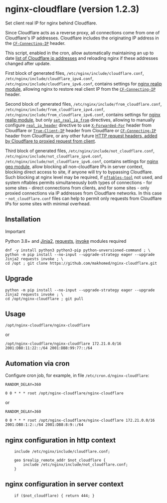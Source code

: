 # nginx-cloudflare (version 1.2.3)

Set client real IP for nginx behind Cloudflare.

Since Cloudflare acts as a reverse proxy, all connections come from one of Cloudflare's IP addresses.
Cloudflare includes the originating IP address in the
[`CF-Connecting-IP`](https://developers.cloudflare.com/fundamentals/reference/http-request-headers/#cf-connecting-ip)
header.

This script, enabled in the cron, allow automatically maintaining an up to date
[list of Cloudflare ip addresses](https://www.cloudflare.com/ips/)
and reloading nginx if these addresses changed after update.

First block of generated files, `/etc/nginx/include/cloudflare.conf`,
`/etc/nginx/include/cloudflare_ipv4.conf`, `/etc/nginx/include/cloudflare_ipv6.conf`,
contains settings for [nginx realip module](https://nginx.org/en/docs/http/ngx_http_realip_module.html),
allowing nginx to restore real client IP from the
[`CF-Connecting-IP`](https://developers.cloudflare.com/fundamentals/reference/http-request-headers/#cf-connecting-ip)
header.

Second block of generated files, `/etc/nginx/include/from_cloudflare.conf`,
`/etc/nginx/include/from_cloudflare_ipv4.conf`, `/etc/nginx/include/from_cloudflare_ipv6.conf`,
contains settings for [nginx realip module](https://nginx.org/en/docs/http/ngx_http_realip_module.html),
but only [`set_real_ip_from`](https://nginx.org/en/docs/http/ngx_http_realip_module.html#set_real_ip_from) directives,
allowing to manually configure [`real_ip_header`](https://nginx.org/en/docs/http/ngx_http_realip_module.html#real_ip_header) directive
to use [`X-Forwarded-For`](https://developers.cloudflare.com/fundamentals/reference/http-request-headers/#x-forwarded-for) header
from Cloudflare or [`True-Client-IP`](https://developers.cloudflare.com/fundamentals/reference/http-request-headers/#true-client-ip-enterprise-plan-only)
header from Cloudflare or [`CF-Connecting-IP`](https://developers.cloudflare.com/fundamentals/reference/http-request-headers/#cf-connecting-ip) header
from Cloudflare, or any other future [HTTP request headers, added by Cloudflare to proxied request from
client](https://developers.cloudflare.com/fundamentals/reference/http-request-headers/).

Third block of generated files, `/etc/nginx/include/not_cloudflare.conf`,
`/etc/nginx/include/not_cloudflare_ipv4.conf`, `/etc/nginx/include/not_cloudflare_ipv6.conf`,
contains settings for [nginx geo module](https://nginx.org/en/docs/http/ngx_http_geo_module.html),
allow blocking all non-cloudflare IPs in server context, blocking direct access to site,
if anyone will try to bypassing Cloudflare. Such blocking at nginx level may be required,
if [`nftables-tool`](https://github.com/makhomed/nftables-tool/) not used,
and system nftables permits simultaneously both types of connections - for some sites -
direct connections from clients, and for some sites - only proxied connections via IP addresses from Cloudflare networks.
In this case - `not_cloudflare.conf` files can help to permit only requests from Cloudflare IPs for some sites with minimal overhead.

## Installation
> [!IMPORTANT]
> Python 3.8+ and [Jinja2](https://jinja.palletsprojects.com/), [requests](https://requests.readthedocs.io/), [invoke](https://www.pyinvoke.org/) modules required
```
dnf -y install python3 python3-pip python-unversioned-command ; \
python -m pip install --no-input --upgrade-strategy eager --upgrade Jinja2 requests invoke ; \
cd /opt ; git clone https://github.com/makhomed/nginx-cloudflare.git
```

## Upgrade
```
python -m pip install --no-input --upgrade-strategy eager --upgrade Jinja2 requests invoke ; \
cd /opt/nginx-cloudflare ; git pull
```

## Usage
```
/opt/nginx-cloudflare/nginx-cloudflare
```
or
```
/opt/nginx-cloudflare/nginx-cloudflare 172.21.0.0/16 2001:DB8:11:22::/64 2001:DB8:99:77::/64
```

## Automation via cron

Configure cron job, for example, in file `/etc/cron.d/nginx-cloudflare`:

```
RANDOM_DELAY=360

0 0 * * * root /opt/nginx-cloudflare/nginx-cloudflare
```
or
```
RANDOM_DELAY=360

0 0 * * * root /opt/nginx-cloudflare/nginx-cloudflare 172.21.0.0/16 2001:DB8:1:2::/64 2001:DB8:8:9::/64
```

## nginx configuration in http context
```
    include /etc/nginx/include/cloudflare.conf;

    geo $realip_remote_addr $not_cloudflare {
        include /etc/nginx/include/not_cloudflare.conf;
    }
```

## nginx configuration in server context
```
    if ($not_cloudflare) { return 444; }
```

